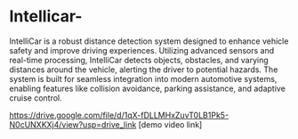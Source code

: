 # Intellicar-
IntelliCar is a robust distance detection system designed to enhance vehicle safety and improve driving experiences. 
Utilizing advanced sensors and real-time processing, IntelliCar detects objects, obstacles, and varying distances around the vehicle, alerting the driver to potential hazards.
The system is built for seamless integration into modern automotive systems, enabling features like collision avoidance, parking assistance, and adaptive cruise control.


https://drive.google.com/file/d/1qX-fDLLMHxZuvT0LB1Pk5-N0cUNXKXj4/view?usp=drive_link
[demo video link]
